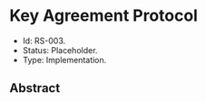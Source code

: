 # Key Agreement Protocol

- Id: RS-003.
- Status: Placeholder.
- Type: Implementation.

## Abstract


